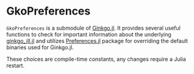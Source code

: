 # GkoPreferences

`GkoPreferences` is a submodule of [Ginkgo.jl](https://github.com/youwuyou/Ginkgo.jl). It provides several useful functions to check for important information about the underlying [ginkgo_jll.jl](https://github.com/JuliaBinaryWrappers/ginkgo_jll.jl) and utilizes [Preferences.jl](https://github.com/JuliaPackaging/Preferences.jl) package for overriding the default binaries used for Ginkgo.jl. 

These choices are compile-time constants, any changes require a Julia restart.

<!-- ```@autodocs
Modules = [Ginkgo.GkoPreferences]
``` -->